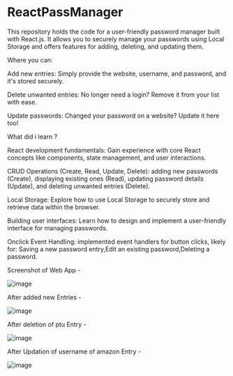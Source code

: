 # ReactPassManager
This repository holds the code for a user-friendly password manager built with React.js. It allows you to securely manage your passwords using Local Storage and offers features for adding, deleting, and updating them.

Where you can:

Add new entries: Simply provide the website, username, and password, and it's stored securely.

Delete unwanted entries: No longer need a login? Remove it from your list with ease.

Update passwords: Changed your password on a website? Update it here too!

What did i learn ?

React development fundamentals: Gain experience with core React concepts like components, state management, and user interactions.

CRUD Operations (Create, Read, Update, Delete): adding new passwords (Create), displaying existing ones (Read), updating password details (Update), and deleting unwanted entries (Delete).

Local Storage: Explore how to use Local Storage to securely store and retrieve data within the browser.

Building user interfaces: Learn how to design and implement a user-friendly interface for managing passwords.

Onclick Event Handling: implemented event handlers for button clicks, likely for: Saving a new password entry,Edit an existing password,Deleting a password.

Screenshot of Web App -

![image](https://github.com/aspreet31/react-pass-manager/assets/103019348/2991dacf-eae9-4e87-ad05-271c72bad0bd)

After added new Entries -

![image](https://github.com/aspreet31/react-pass-manager/assets/103019348/cdbf27e6-3291-4cc6-8412-d187bb37eed6)

After deletion of ptu Entry - 

![image](https://github.com/aspreet31/react-pass-manager/assets/103019348/60fb111c-29a3-4ce4-85a1-83a9ceac5961)

After Updation of username of  amazon Entry - 

![image](https://github.com/aspreet31/react-pass-manager/assets/103019348/dbf77fb4-07dc-4b4d-bcff-07f77333e18b)






